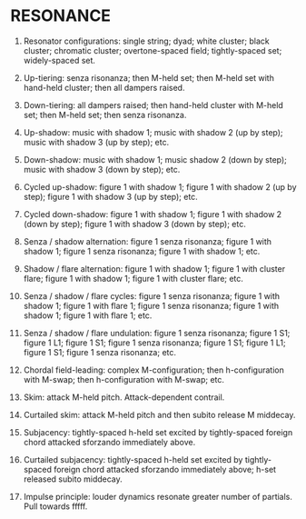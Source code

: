 RESONANCE
=========

1.  Resonator configurations: single string; dyad; white cluster; black
    cluster; chromatic cluster; overtone-spaced field; tightly-spaced set;
    widely-spaced set.

2.  Up-tiering: senza risonanza; then M-held set; then M-held set with
    hand-held cluster; then all dampers raised.

3.  Down-tiering: all dampers raised; then hand-held cluster with M-held set;
    then M-held set; then senza risonanza.

4.  Up-shadow: music with shadow 1; music with shadow 2 (up by step); music
    with shadow 3 (up by step); etc.

5.  Down-shadow: music with shadow 1; music shadow 2 (down by step); music with
    shadow 3 (down by step); etc.

6.  Cycled up-shadow: figure 1 with shadow 1; figure 1 with shadow 2 (up by
    step); figure 1 with shadow 3 (up by step); etc.

7.  Cycled down-shadow: figure 1 with shadow 1; figure 1 with shadow 2 (down by
    step); figure 1 with shadow 3 (down by step); etc.

8.  Senza / shadow alternation: figure 1 senza risonanza; figure 1 with shadow
    1; figure 1 senza risonanza; figure 1 with shadow 1; etc.

9.  Shadow / flare alternation: figure 1 with shadow 1; figure 1 with cluster
    flare; figure 1 with shadow 1; figure 1 with cluster flare; etc.

10. Senza / shadow / flare cycles: figure 1 senza risonanza; figure 1 with
    shadow 1; figure 1 with flare 1; figure 1 senza risonanza; figure 1 with
    shadow 1; figure 1 with flare 1; etc.

11. Senza / shadow / flare undulation: figure 1 senza risonanza; figure 1 S1;
    figure 1 L1; figure 1 S1; figure 1 senza risonanza; figure 1 S1; figure 1
    L1; figure 1 S1; figure 1 senza risonanza; etc.
      
12. Chordal field-leading: complex M-configuration; then h-configuration with
    M-swap; then h-configuration with M-swap; etc.

13. Skim: attack M-held pitch. Attack-dependent contrail.

14. Curtailed skim: attack M-held pitch and then subito release M middecay.

15. Subjacency: tightly-spaced h-held set excited by tightly-spaced foreign
    chord attacked sforzando immediately above.

16. Curtailed subjacency: tightly-spaced h-held set excited by tightly-spaced
    foreign chord attacked sforzando immediately above; h-set released subito
    middecay.

17. Impulse principle: louder dynamics resonate greater number of partials.
    Pull towards fffff.
